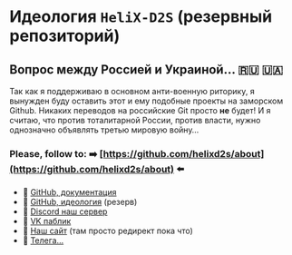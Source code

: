 # Идеология `HeliX-D2S` (резервный репозиторий)

## Вопрос между Россией и Украиной… 🇷🇺 🇺🇦

  Так как я поддерживаю в основном анти-военную риторику, я вынужден буду оставить этот и ему подобные проекты на заморском Github. Никаких переводов на российские Git просто **не** будет! И я считаю, что против тоталитарной России, против власти, нужно однозначно объявлять третью мировую войну…

### Please, follow to: ➡️ [https://github.com/helixd2s/about](https://github.com/helixd2s/about) ⬅️
 
  - 👑 [GitHub, документация](https://github.com/helixd2s/about)
  - 🥀 [GitHub, идеология](https://github.com/helixd2s/core) (резерв)
  - 🥀 [Discord наш сервер](https://discord.gg/v7swDye99z) 
  - 🥀 [VK паблик](https://vk.com/helixd2s)
  - 🥀 [Наш сайт](http://core.helixd2s.su/) (там просто редирект пока что)
  - 🥂 [Телега...](https://t.me/helixd2s)
